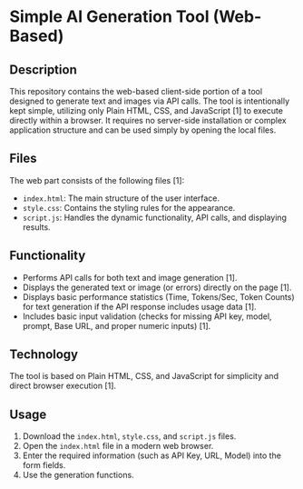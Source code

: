 # Simple AI Generation Tool (Web-Based)

## Description

This repository contains the web-based client-side portion of a tool designed to generate text and images via API calls. The tool is intentionally kept simple, utilizing only Plain HTML, CSS, and JavaScript [1] to execute directly within a browser. It requires no server-side installation or complex application structure and can be used simply by opening the local files.

## Files

The web part consists of the following files [1]:

*   `index.html`: The main structure of the user interface.
*   `style.css`: Contains the styling rules for the appearance.
*   `script.js`: Handles the dynamic functionality, API calls, and displaying results.

## Functionality

*   Performs API calls for both text and image generation [1].
*   Displays the generated text or image (or errors) directly on the page [1].
*   Displays basic performance statistics (Time, Tokens/Sec, Token Counts) for text generation if the API response includes usage data [1].
*   Includes basic input validation (checks for missing API key, model, prompt, Base URL, and proper numeric inputs) [1].

## Technology

The tool is based on Plain HTML, CSS, and JavaScript for simplicity and direct browser execution [1].

## Usage

1.  Download the `index.html`, `style.css`, and `script.js` files.
2.  Open the `index.html` file in a modern web browser.
3.  Enter the required information (such as API Key, URL, Model) into the form fields.
4.  Use the generation functions.
